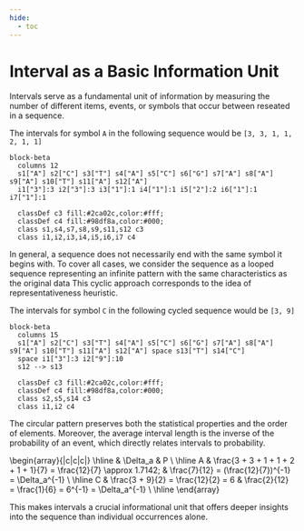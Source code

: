 ```yaml
---
hide:
  - toc
---
```

# Interval as a Basic Information Unit

Intervals serve as a fundamental unit of information by measuring the number of different
items, events, or symbols that occur between reseated in a sequence.

The intervals for symbol `A` in the following sequence would be `[3, 3, 1, 1, 2, 1, 1]`
``` mermaid
block-beta
  columns 12
  s1["A"] s2["C"] s3["T"] s4["A"] s5["C"] s6["G"] s7["A"] s8["A"] s9["A"] s10["T"] s11["A"] s12["A"]
  i1["3"]:3 i2["3"]:3 i3["1"]:1 i4["1"]:1 i5["2"]:2 i6["1"]:1 i7["1"]:1

  classDef c3 fill:#2ca02c,color:#fff;
  classDef c4 fill:#98df8a,color:#000;
  class s1,s4,s7,s8,s9,s11,s12 c3
  class i1,i2,i3,i4,i5,i6,i7 c4
```

In general, a sequence does not necessarily end with the same symbol it begins with.
To cover all cases, we consider the sequence as a looped sequence representing an infinite pattern with the same characteristics as the original data
This cyclic approach corresponds to the idea of ​​representativeness heuristic.

The intervals for symbol `C` in the following cycled sequence would be `[3, 9]`
``` mermaid
block-beta
  columns 15
  s1["A"] s2["C"] s3["T"] s4["A"] s5["C"] s6["G"] s7["A"] s8["A"] s9["A"] s10["T"] s11["A"] s12["A"] space s13["T"] s14["C"]
  space i1["3"]:3 i2["9"]:10
  s12 --> s13

  classDef c3 fill:#2ca02c,color:#fff;
  classDef c4 fill:#98df8a,color:#000;
  class s2,s5,s14 c3
  class i1,i2 c4
```

The circular pattern preserves both the statistical properties and the order of elements.
Moreover, the average interval length is the inverse of the probability of an event, which directly relates intervals to probability.

\begin{array}{|c|c|c|}
\hline
 & \Delta_a  & P \\
\hline
A & \frac{3 + 3 + 1 + 1 + 2 + 1 + 1}{7} = \frac{12}{7} \approx 1.7142; & \frac{7}{12} = (\frac{12}{7})^{-1} = \Delta_a^{-1} \\
\hline
C & \frac{3 + 9}{2} = \frac{12}{2} = 6 & \frac{2}{12} = \frac{1}{6} = 6^{-1} = \Delta_a^{-1} \\
\hline
\end{array}

This makes intervals a crucial informational unit that offers deeper insights into the sequence than individual occurrences alone.
